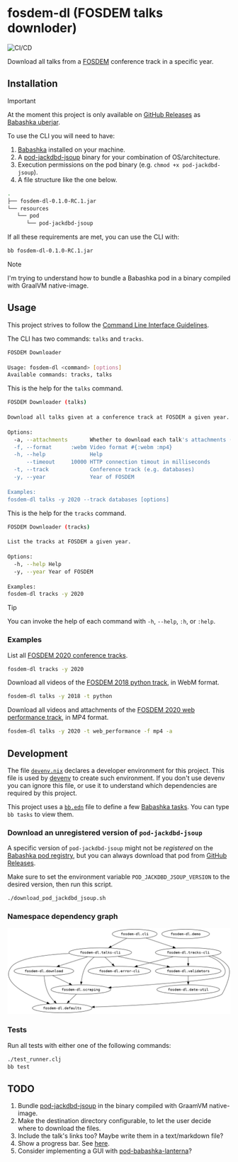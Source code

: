 # fosdem-dl (FOSDEM talks downloder)

![CI/CD](https://github.com/jackdbd/fosdem-dl/actions/workflows/ci-cd.yml/badge.svg)

Download all talks from a [FOSDEM](https://fosdem.org/) conference track in a specific year.

## Installation

>[!IMPORTANT]
> At the moment this project is only available on [GitHub Releases](https://github.com/jackdbd/fosdem-dl/releases) as [Babashka uberjar](https://book.babashka.org/#_uberjar).

To use the CLI you will need to have:

1. [Babashka](https://babashka.org/) installed on your machine.
1. A [pod-jackdbd-jsoup](https://github.com/jackdbd/pod-jackdbd-jsoup) binary for your combination of OS/architecture.
1. Execution permissions on the pod binary (e.g. `chmod +x pod-jackdbd-jsoup`).
1. A file structure like the one below.

```sh
.
├── fosdem-dl-0.1.0-RC.1.jar
└── resources
   └── pod
      └── pod-jackdbd-jsoup
```

If all these requirements are met, you can use the CLI with:

```sh
bb fosdem-dl-0.1.0-RC.1.jar
```

>[!NOTE]
> I'm trying to understand how to bundle a Babashka pod in a binary compiled with GraalVM native-image.

## Usage

This project strives to follow the [Command Line Interface Guidelines](https://clig.dev/).

The CLI has two commands: `talks` and `tracks`.

```sh
FOSDEM Downloader

Usage: fosdem-dl <command> [options]
Available commands: tracks, talks
```

This is the help for the `talks` command.

```sh
FOSDEM Downloader (talks)

Download all talks given at a conference track at FOSDEM a given year.

Options:
  -a, --attachments       Whether to download each talk's attachments (PDFs, slides, etc)
  -f, --format      :webm Video format #{:webm :mp4}
  -h, --help              Help
      --timeout     10000 HTTP connection timout in milliseconds
  -t, --track             Conference track (e.g. databases)
  -y, --year              Year of FOSDEM

Examples:
fosdem-dl talks -y 2020 --track databases [options]
```

This is the help for the `tracks` command.

```sh
FOSDEM Downloader (tracks)

List the tracks at FOSDEM a given year.

Options:
  -h, --help Help
  -y, --year Year of FOSDEM

Examples:
fosdem-dl tracks -y 2020
```

>[!TIP]
> You can invoke the help of each command with `-h`, `--help`, `:h`, or `:help`.

### Examples

List all [FOSDEM 2020 conference tracks](https://archive.fosdem.org/2020/schedule/tracks/).

```sh
fosdem-dl tracks -y 2020
```

Download all videos of the [FOSDEM 2018 python track](https://archive.fosdem.org/2018/schedule/track/python/), in WebM format.

```sh
fosdem-dl talks -y 2018 -t python
```

Download all videos and attachments of the [FOSDEM 2020 web performance track](https://archive.fosdem.org/2020/schedule/track/web_performance/), in MP4 format.

```sh
fosdem-dl talks -y 2020 -t web_performance -f mp4 -a
```

## Development

The file [`devenv.nix`](./devenv.nix) declares a developer environment for this project. This file is used by [devenv](https://github.com/cachix/devenv) to create such environment. If you don't use devenv you can ignore this file, or use it to understand which dependencies are required by this project.

This project uses a [`bb.edn`](./bb.edn) file to define a few [Babashka tasks](https://book.babashka.org/#tasks). You can type `bb tasks` to view them.

### Download an unregistered version of `pod-jackdbd-jsoup`

A specific version of `pod-jackdbd-jsoup` might not be *registered* on the [Babashka pod registry](https://github.com/babashka/pod-registry), but you can always download that pod from [GitHub Releases](https://github.com/jackdbd/pod-jackdbd-jsoup/releases).

Make sure to set the environment variable `POD_JACKDBD_JSOUP_VERSION` to the desired version, then run this script.

```sh
./download_pod_jackdbd_jsoup.sh
```

### Namespace dependency graph

![Dependency graph of the namespaces, generated with clj-hiera](./resources/img/namespaces.png)

### Tests

Run all tests with either one of the following commands:

```sh
./test_runner.clj
bb test
```

## TODO

1. Bundle [pod-jackdbd-jsoup](https://github.com/jackdbd/pod-jackdbd-jsoup) in the binary compiled with GraamVM native-image.
1. Make the destination directory configurable, to let the user decide where to download the files.
1. Include the talk's links too? Maybe write them in a text/markdown file?
1. Show a progress bar. See [here](https://github.com/babashka/babashka.curl/issues/34).
1. Consider implementing a GUI with [pod-babashka-lanterna](https://github.com/babashka/pod-babashka-lanterna)?
